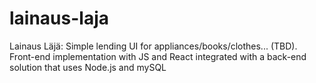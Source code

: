 # lainaus-laja
Lainaus Läjä: Simple lending UI for appliances/books/clothes... (TBD). Front-end implementation with JS and React integrated with a back-end solution that uses Node.js and mySQL
